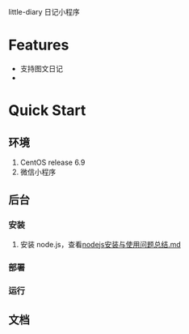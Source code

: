 little-diary 日记小程序

# Features

* 支持图文日记
* 

# Quick Start

## 环境

1. CentOS release 6.9
2. 微信小程序

## 后台

### 安装 

1. 安装 node.js，查看[nodejs安装与使用问题总结.md](document/后台文档/nodejs安装与使用问题总结.md)


### 部署

### 运行

## 文档

